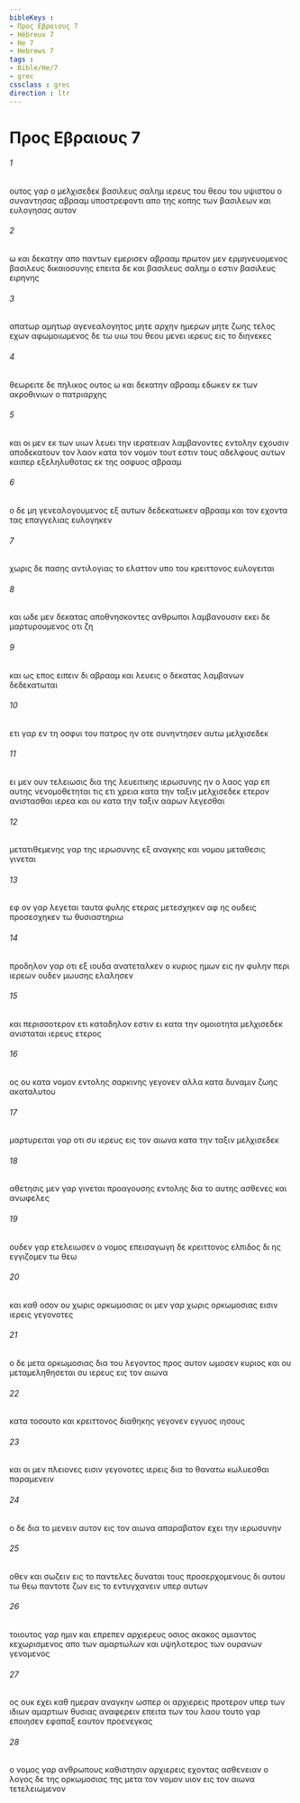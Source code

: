 ```yaml
---
bibleKeys : 
- Προς Εβραιους 7
- Hébreux 7
- He 7
- Hebrews 7
tags : 
- Bible/He/7
- grec
cssclass : grec
direction : ltr
---
```


# Προς Εβραιους 7

###### 1
ουτος γαρ ο μελχισεδεκ βασιλευς σαλημ ιερευς του θεου του υψιστου ο συναντησας αβρααμ υποστρεφοντι απο της κοπης των βασιλεων και ευλογησας αυτον
###### 2
ω και δεκατην απο παντων εμερισεν αβρααμ πρωτον μεν ερμηνευομενος βασιλευς δικαιοσυνης επειτα δε και βασιλευς σαλημ ο εστιν βασιλευς ειρηνης
###### 3
απατωρ αμητωρ αγενεαλογητος μητε αρχην ημερων μητε ζωης τελος εχων αφωμοιωμενος δε τω υιω του θεου μενει ιερευς εις το διηνεκες
###### 4
θεωρειτε δε πηλικος ουτος ω και δεκατην αβρααμ εδωκεν εκ των ακροθινιων ο πατριαρχης
###### 5
και οι μεν εκ των υιων λευει την ιερατειαν λαμβανοντες εντολην εχουσιν αποδεκατουν τον λαον κατα τον νομον τουτ εστιν τους αδελφους αυτων καιπερ εξεληλυθοτας εκ της οσφυος αβρααμ
###### 6
ο δε μη γενεαλογουμενος εξ αυτων δεδεκατωκεν αβρααμ και τον εχοντα τας επαγγελιας ευλογηκεν
###### 7
χωρις δε πασης αντιλογιας το ελαττον υπο του κρειττονος ευλογειται
###### 8
και ωδε μεν δεκατας αποθνησκοντες ανθρωποι λαμβανουσιν εκει δε μαρτυρουμενος οτι ζη
###### 9
και ως επος ειπειν δι αβρααμ και λευεις ο δεκατας λαμβανων δεδεκατωται
###### 10
ετι γαρ εν τη οσφυι του πατρος ην οτε συνηντησεν αυτω μελχισεδεκ
###### 11
ει μεν ουν τελειωσις δια της λευειτικης ιερωσυνης ην ο λαος γαρ επ αυτης νενομοθετηται τις ετι χρεια κατα την ταξιν μελχισεδεκ ετερον ανιστασθαι ιερεα και ου κατα την ταξιν ααρων λεγεσθαι
###### 12
μετατιθεμενης γαρ της ιερωσυνης εξ αναγκης και νομου μεταθεσις γινεται
###### 13
εφ ον γαρ λεγεται ταυτα φυλης ετερας μετεσχηκεν αφ ης ουδεις προσεσχηκεν τω θυσιαστηριω
###### 14
προδηλον γαρ οτι εξ ιουδα ανατεταλκεν ο κυριος ημων εις ην φυλην περι ιερεων ουδεν μωυσης ελαλησεν
###### 15
και περισσοτερον ετι καταδηλον εστιν ει κατα την ομοιοτητα μελχισεδεκ ανισταται ιερευς ετερος
###### 16
ος ου κατα νομον εντολης σαρκινης γεγονεν αλλα κατα δυναμιν ζωης ακαταλυτου
###### 17
μαρτυρειται γαρ οτι συ ιερευς εις τον αιωνα κατα την ταξιν μελχισεδεκ
###### 18
αθετησις μεν γαρ γινεται προαγουσης εντολης δια το αυτης ασθενες και ανωφελες
###### 19
ουδεν γαρ ετελειωσεν ο νομος επεισαγωγη δε κρειττονος ελπιδος δι ης εγγιζομεν τω θεω
###### 20
και καθ οσον ου χωρις ορκωμοσιας οι μεν γαρ χωρις ορκωμοσιας εισιν ιερεις γεγονοτες
###### 21
ο δε μετα ορκωμοσιας δια του λεγοντος προς αυτον ωμοσεν κυριος και ου μεταμεληθησεται συ ιερευς εις τον αιωνα
###### 22
κατα τοσουτο και κρειττονος διαθηκης γεγονεν εγγυος ιησους
###### 23
και οι μεν πλειονες εισιν γεγονοτες ιερεις δια το θανατω κωλυεσθαι παραμενειν
###### 24
ο δε δια το μενειν αυτον εις τον αιωνα απαραβατον εχει την ιερωσυνην
###### 25
οθεν και σωζειν εις το παντελες δυναται τους προσερχομενους δι αυτου τω θεω παντοτε ζων εις το εντυγχανειν υπερ αυτων
###### 26
τοιουτος γαρ ημιν και επρεπεν αρχιερευς οσιος ακακος αμιαντος κεχωρισμενος απο των αμαρτωλων και υψηλοτερος των ουρανων γενομενος
###### 27
ος ουκ εχει καθ ημεραν αναγκην ωσπερ οι αρχιερεις προτερον υπερ των ιδιων αμαρτιων θυσιας αναφερειν επειτα των του λαου τουτο γαρ εποιησεν εφαπαξ εαυτον προενεγκας
###### 28
ο νομος γαρ ανθρωπους καθιστησιν αρχιερεις εχοντας ασθενειαν ο λογος δε της ορκωμοσιας της μετα τον νομον υιον εις τον αιωνα τετελειωμενον
